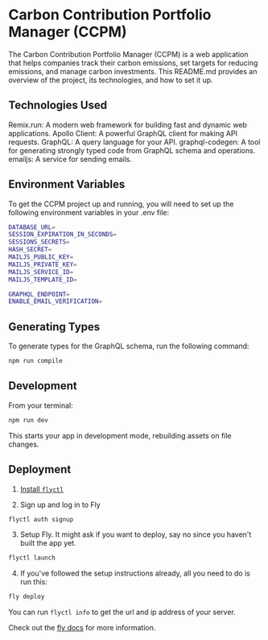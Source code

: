 # Carbon Contribution Portfolio Manager (CCPM)

The Carbon Contribution Portfolio Manager (CCPM) is a web application that helps companies track their carbon emissions, set targets for reducing emissions, and manage carbon investments. 
This README.md provides an overview of the project, its technologies, and how to set it up.

## Technologies Used
Remix.run: A modern web framework for building fast and dynamic web applications.
Apollo Client: A powerful GraphQL client for making API requests.
GraphQL: A query language for your API.
graphql-codegen: A tool for generating strongly typed code from GraphQL schema and operations.
emailjs: A service for sending emails.

## Environment Variables
To get the CCPM project up and running, you will need to set up the following environment variables in your .env file:

```sh
DATABASE_URL=
SESSION_EXPIRATION_IN_SECONDS=
SESSIONS_SECRETS=
HASH_SECRET=
MAILJS_PUBLIC_KEY=
MAILJS_PRIVATE_KEY=
MAILJS_SERVICE_ID=
MAILJS_TEMPLATE_ID=

GRAPHQL_ENDPOINT=
ENABLE_EMAIL_VERIFICATION=
```

## Generating Types
To generate types for the GraphQL schema, run the following command:

```sh
npm run compile
```

## Development

From your terminal:

```sh
npm run dev
```

This starts your app in development mode, rebuilding assets on file changes.

## Deployment

1. [Install `flyctl`](https://fly.io/docs/getting-started/installing-flyctl/)

2. Sign up and log in to Fly

```sh
flyctl auth signup
```

3. Setup Fly. It might ask if you want to deploy, say no since you haven't built the app yet.

```sh
flyctl launch
```

4. If you've followed the setup instructions already, all you need to do is run this:

```sh
fly deploy
```

You can run `flyctl info` to get the url and ip address of your server.

Check out the [fly docs](https://fly.io/docs/getting-started/node/) for more information.
